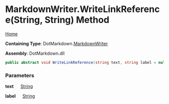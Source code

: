 # MarkdownWriter\.WriteLinkReference\(String, String\) Method

[Home](../../../README.md)

**Containing Type**: DotMarkdown\.[MarkdownWriter](../README.md)

**Assembly**: DotMarkdown\.dll

```csharp
public abstract void WriteLinkReference(string text, string label = null)
```

### Parameters

**text** &emsp; [String](https://docs.microsoft.com/en-us/dotnet/api/system.string)

**label** &emsp; [String](https://docs.microsoft.com/en-us/dotnet/api/system.string)